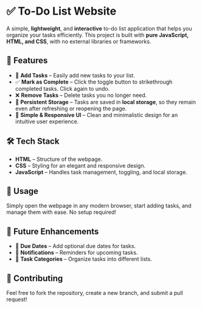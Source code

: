 # ✅ To-Do List Website  

A simple, **lightweight**, and **interactive** to-do list application that helps you organize your tasks efficiently. This project is built with **pure JavaScript, HTML, and CSS**, with no external libraries or frameworks.  

## 🚀 Features  

- 📝 **Add Tasks** – Easily add new tasks to your list.  
- ✅ **Mark as Complete** – Click the toggle button to strikethrough completed tasks. Click again to undo.  
- ❌ **Remove Tasks** – Delete tasks you no longer need.  
- 🔄 **Persistent Storage** – Tasks are saved in **local storage**, so they remain even after refreshing or reopening the page.  
- 🎨 **Simple & Responsive UI** – Clean and minimalistic design for an intuitive user experience.  

## 🛠️ Tech Stack  

- **HTML** – Structure of the webpage.  
- **CSS** – Styling for an elegant and responsive design.  
- **JavaScript** – Handles task management, toggling, and local storage.  

## 📄 Usage  

Simply open the webpage in any modern browser, start adding tasks, and manage them with ease. No setup required!  

## 🎯 Future Enhancements  

- 📆 **Due Dates** – Add optional due dates for tasks.  
- 🔔 **Notifications** – Reminders for upcoming tasks.  
- 📂 **Task Categories** – Organize tasks into different lists.  

## 🤝 Contributing  

Feel free to fork the repository, create a new branch, and submit a pull request!  

